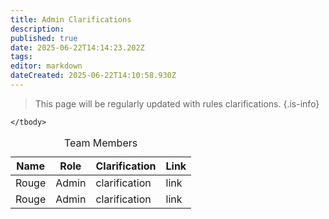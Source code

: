 ```yaml
---
title: Admin Clarifications
description: 
published: true
date: 2025-06-22T14:14:23.202Z
tags: 
editor: markdown
dateCreated: 2025-06-22T14:10:58.930Z
---
```


> This page will be regularly updated with rules clarifications. 
{.is-info}

<body>

  <table>
    <caption>Team Members</caption>
    <thead>
      <tr>
        <th>Name</th> <!-- Column for admins's name -->
        <th>Role</th> <!-- Column for their role -->
        <th>Clarification</th> <!-- Column for email -->
        <th>Link</th> <!-- link to clarification -->
      </tr>
    </thead>
    <tbody>
         <!-- Add more rows below by copying this format:
      <tr>
        <td>New Name</td>
        <td>Role</td>
        <td>Clarification(Keep it short)</td>
				<td>Link it for proof</td>
      </tr>
      -->
      <tr>
        <td>Rouge</td>
        <td>Admin</td>
        <td>clarification</td>
        <td>link</td>
      </tr>
      <tr>
        <td>Rouge</td>
        <td>Admin</td>
        <td>clarification</td>
        <td>link</td>
      </tr>
   
    </tbody>
  </table>

</body>